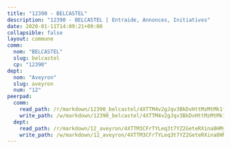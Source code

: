 ```yaml
---
title: "12390 - BELCASTEL"
description: "12390 - BELCASTEL | Entraide, Annonces, Initiatives"
date: 2020-01-11T14:09:21+09:00
collapsible: false
layout: commune
comm:
  nom: "BELCASTEL"
  slug: belcastel
  cp: "12390"
dept:
  nom: "Aveyron"
  slug: aveyron
  num: "12"
peerpad:
  comm:
    read_path: /r/markdown/12390_belcastel/4XTTM4v2gJqv3BkDvHttMzMtMk1fQcL4Q4czuMynPvk1G5xXL
    write_path: /w/markdown/12390_belcastel/4XTTM4v2gJqv3BkDvHttMzMtMk1fQcL4Q4czuMynPvk1G5xXL-K3TgUiRJFccmMxHocH6yDjoKWE4S8iZ7KgvNWXaBu8rFGjEx5wKtkZ1xaGRR6dWJjofmvsxoY8ZDdQDDDYgGZ5bUTur5wcadyhjkZ9VBLqifAnCHVTfReJH1VZ7G4owu87uwBkc2
  dept:
    read_path: /r/markdown/12_aveyron/4XTTM3CFrTYLeq3t7YZ2GeteRXina8HMy585xLdATaEm28gJq
    write_path: /w/markdown/12_aveyron/4XTTM3CFrTYLeq3t7YZ2GeteRXina8HMy585xLdATaEm28gJq-K3TgUfu3tdsvnJNzfCjLcQBm4uQ83gag77qnaAo9pjUvbpQyfAVAxJdyULKffeJFVcGHHVraYZNVQhiGBeBUKBFLy2Vr8dapgU6tQCmoJQ6dgnoqRGmK9bSxqhW9VArfxRuTPcgV
---
```


